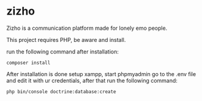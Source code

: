 # zizho

Zizho is a communication platform made for lonely emo people.

This project requires PHP, be aware and install.

run the following command after installation:

```
composer install

```

After installation is done setup xampp, start phpmyadmin go to the .env file
and edit it with ur credentials, after that run the following command:

```
php bin/console doctrine:database:create

```
